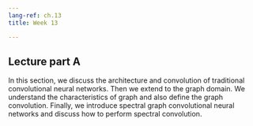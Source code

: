 ```yaml
---
lang-ref: ch.13
title: Week 13

---
```


## Lecture part A

In this section, we discuss the architecture and convolution of traditional convolutional neural networks. Then we extend to the graph domain. We understand the characteristics of graph and also define the graph convolution. Finally, we introduce spectral graph convolutional neural networks and discuss how to perform spectral convolution.

